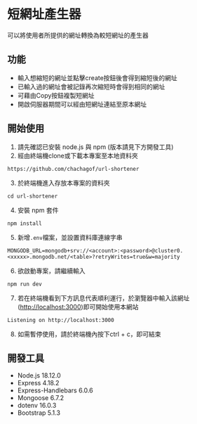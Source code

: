 # 短網址產生器
可以將使用者所提供的網址轉換為較短網址的產生器

## 功能
* 輸入想縮短的網址並點擊create按鈕後會得到縮短後的網址
* 已輸入過的網址會被記錄再次縮短時會得到相同的網址
* 可藉由Copy按鈕複製短網址
* 開啟伺服器期間可以經由短網址連結至原本網址

## 開始使用
1. 請先確認已安裝 node.js 與 npm (版本請見下方開發工具)
2. 經由終端機clone或下載本專案至本地資料夾
  ```
  https://github.com/chachagof/url-shortener
  ```
3. 於終端機進入存放本專案的資料夾
  ```
  cd url-shortener
  ```
4. 安裝 npm 套件
  ```
  npm install
  ```

5. 新增```.env```檔案，並設置資料庫連線字串
  ```
  MONGODB_URL=mongodb+srv://<account>:<password>@cluster0.<xxxxx>.mongodb.net/<table>?retryWrites=true&w=majority
  ```
6. 欲啟動專案，請繼續輸入
  ```
  npm run dev
  ```
7. 若在終端機看到下方訊息代表順利運行，於瀏覽器中輸入該網址([http://localhost:3000](http://localhost:3000))即可開始使用本網站
  ```
  Listening on http://localhost:3000
  ```
8. 如需暫停使用，請於終端機內按下ctrl + c，即可結束


## 開發工具
* Node.js 18.12.0
* Express 4.18.2
* Express-Handlebars 6.0.6
* Mongoose 6.7.2
* dotenv 16.0.3
* Bootstrap 5.1.3
